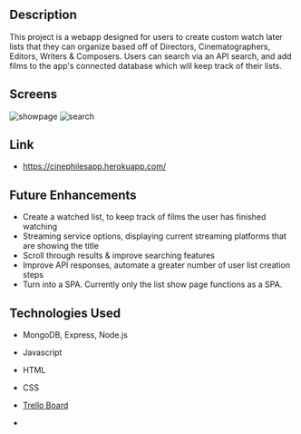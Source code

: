 ## Description
 This project is a webapp designed for users to create custom watch later lists that they can organize based off of Directors, Cinematographers, Editors, Writers & Composers.  Users can search via an API search, and add films to the app's connected database which will keep track of their lists.
 
## Screens
![showpage](images/screens1.png "show page") ![search](placeholder "search page")

## Link
* https://cinephilesapp.herokuapp.com/

## Future Enhancements
* Create a watched list, to keep track of films the user has finished watching
* Streaming service options, displaying current streaming platforms that are showing the title
* Scroll through results & improve searching features
* Improve API responses, automate a greater number of user list creation steps
* Turn into a SPA.  Currently only the list show page functions as a SPA.

## Technologies Used
* MongoDB, Express, Node.js
* Javascript
* HTML
* CSS

* [Trello Board](https://trello.com/b/XiAC1KjD/cinephile)
* 
